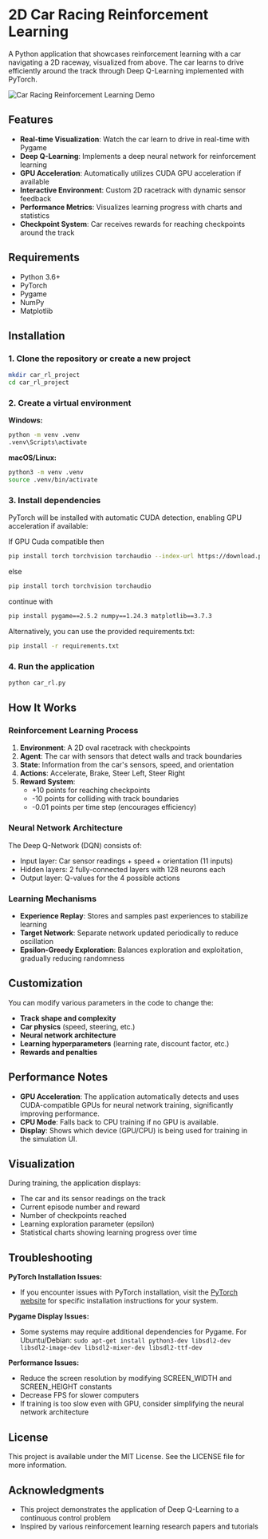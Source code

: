 # 2D Car Racing Reinforcement Learning

A Python application that showcases reinforcement learning with a car navigating a 2D raceway, visualized from above. The car learns to drive efficiently around the track through Deep Q-Learning implemented with PyTorch.

![Car Racing Reinforcement Learning Demo](https://placeholder-image.png)

## Features

- **Real-time Visualization**: Watch the car learn to drive in real-time with Pygame
- **Deep Q-Learning**: Implements a deep neural network for reinforcement learning
- **GPU Acceleration**: Automatically utilizes CUDA GPU acceleration if available
- **Interactive Environment**: Custom 2D racetrack with dynamic sensor feedback
- **Performance Metrics**: Visualizes learning progress with charts and statistics
- **Checkpoint System**: Car receives rewards for reaching checkpoints around the track

## Requirements

- Python 3.6+
- PyTorch
- Pygame
- NumPy
- Matplotlib

## Installation

### 1. Clone the repository or create a new project

```bash
mkdir car_rl_project
cd car_rl_project
```

### 2. Create a virtual environment

**Windows:**
```bash
python -m venv .venv
.venv\Scripts\activate
```

**macOS/Linux:**
```bash
python3 -m venv .venv
source .venv/bin/activate
```

### 3. Install dependencies

PyTorch will be installed with automatic CUDA detection, enabling GPU acceleration if available:

If GPU Cuda compatible then
```bash
pip install torch torchvision torchaudio --index-url https://download.pytorch.org/whl/cu118
```

else
```bash
pip install torch torchvision torchaudio
```
continue with
```bash
pip install pygame==2.5.2 numpy==1.24.3 matplotlib==3.7.3
```


Alternatively, you can use the provided requirements.txt:

```bash
pip install -r requirements.txt
```

### 4. Run the application

```bash
python car_rl.py
```

## How It Works

### Reinforcement Learning Process

1. **Environment**: A 2D oval racetrack with checkpoints
2. **Agent**: The car with sensors that detect walls and track boundaries
3. **State**: Information from the car's sensors, speed, and orientation
4. **Actions**: Accelerate, Brake, Steer Left, Steer Right
5. **Reward System**:
   - +10 points for reaching checkpoints
   - -10 points for colliding with track boundaries
   - -0.01 points per time step (encourages efficiency)

### Neural Network Architecture

The Deep Q-Network (DQN) consists of:
- Input layer: Car sensor readings + speed + orientation (11 inputs)
- Hidden layers: 2 fully-connected layers with 128 neurons each
- Output layer: Q-values for the 4 possible actions

### Learning Mechanisms

- **Experience Replay**: Stores and samples past experiences to stabilize learning
- **Target Network**: Separate network updated periodically to reduce oscillation
- **Epsilon-Greedy Exploration**: Balances exploration and exploitation, gradually reducing randomness

## Customization

You can modify various parameters in the code to change the:

- **Track shape and complexity**
- **Car physics** (speed, steering, etc.)
- **Neural network architecture**
- **Learning hyperparameters** (learning rate, discount factor, etc.)
- **Rewards and penalties**

## Performance Notes

- **GPU Acceleration**: The application automatically detects and uses CUDA-compatible GPUs for neural network training, significantly improving performance.
- **CPU Mode**: Falls back to CPU training if no GPU is available.
- **Display**: Shows which device (GPU/CPU) is being used for training in the simulation UI.

## Visualization

During training, the application displays:
- The car and its sensor readings on the track
- Current episode number and reward
- Number of checkpoints reached
- Learning exploration parameter (epsilon)
- Statistical charts showing learning progress over time

## Troubleshooting

**PyTorch Installation Issues:**
- If you encounter issues with PyTorch installation, visit the [PyTorch website](https://pytorch.org/get-started/locally/) for specific installation instructions for your system.

**Pygame Display Issues:**
- Some systems may require additional dependencies for Pygame. For Ubuntu/Debian: `sudo apt-get install python3-dev libsdl2-dev libsdl2-image-dev libsdl2-mixer-dev libsdl2-ttf-dev`

**Performance Issues:**
- Reduce the screen resolution by modifying SCREEN_WIDTH and SCREEN_HEIGHT constants
- Decrease FPS for slower computers
- If training is too slow even with GPU, consider simplifying the neural network architecture

## License

This project is available under the MIT License. See the LICENSE file for more information.

## Acknowledgments

- This project demonstrates the application of Deep Q-Learning to a continuous control problem
- Inspired by various reinforcement learning research papers and tutorials
